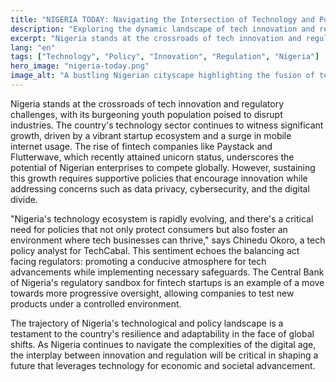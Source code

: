 ```yaml
---
title: "NIGERIA TODAY: Navigating the Intersection of Technology and Policy"
description: "Exploring the dynamic landscape of tech innovation and regulatory frameworks shaping Nigeria's future."
excerpt: "Nigeria stands at the crossroads of tech innovation and regulatory challenges."
lang: "en"
tags: ["Technology", "Policy", "Innovation", "Regulation", "Nigeria"]
hero_image: "nigeria-today.png"
image_alt: "A bustling Nigerian cityscape highlighting the fusion of technology and policy"
---
```


Nigeria stands at the crossroads of tech innovation and regulatory challenges, with its burgeoning youth population poised to disrupt industries. The country's technology sector continues to witness significant growth, driven by a vibrant startup ecosystem and a surge in mobile internet usage. The rise of fintech companies like Paystack and Flutterwave, which recently attained unicorn status, underscores the potential of Nigerian enterprises to compete globally. However, sustaining this growth requires supportive policies that encourage innovation while addressing concerns such as data privacy, cybersecurity, and the digital divide.

"Nigeria's technology ecosystem is rapidly evolving, and there's a critical need for policies that not only protect consumers but also foster an environment where tech businesses can thrive," says Chinedu Okoro, a tech policy analyst for TechCabal. This sentiment echoes the balancing act facing regulators: promoting a conducive atmosphere for tech advancements while implementing necessary safeguards. The Central Bank of Nigeria's regulatory sandbox for fintech startups is an example of a move towards more progressive oversight, allowing companies to test new products under a controlled environment.

The trajectory of Nigeria's technological and policy landscape is a testament to the country's resilience and adaptability in the face of global shifts. As Nigeria continues to navigate the complexities of the digital age, the interplay between innovation and regulation will be critical in shaping a future that leverages technology for economic and societal advancement.